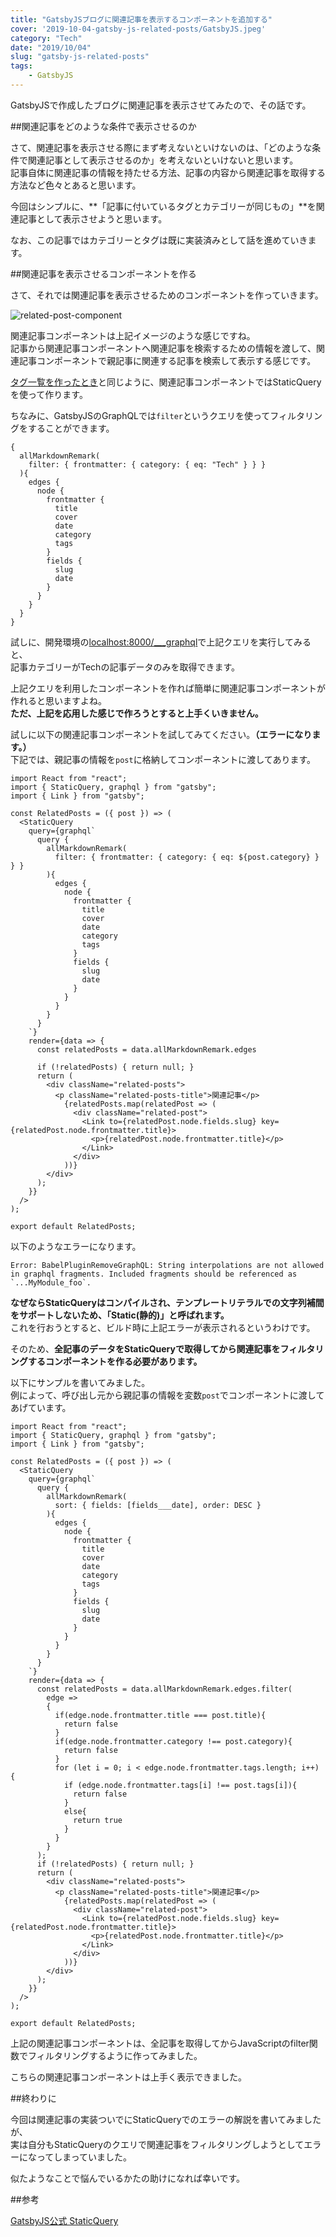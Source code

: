 ```yaml
---
title: "GatsbyJSブログに関連記事を表示するコンポーネントを追加する"
cover: '2019-10-04-gatsby-js-related-posts/GatsbyJS.jpeg'
category: "Tech"
date: "2019/10/04"
slug: "gatsby-js-related-posts"
tags:
    - GatsbyJS
---
```


GatsbyJSで作成したブログに関連記事を表示させてみたので、その話です。 

##関連記事をどのような条件で表示させるのか

さて、関連記事を表示させる際にまず考えないといけないのは、「どのような条件で関連記事として表示させるのか」を考えないといけないと思います。  
記事自体に関連記事の情報を持たせる方法、記事の内容から関連記事を取得する方法など色々とあると思います。

今回はシンプルに、**「記事に付いているタグとカテゴリーが同じもの」**を関連記事として表示させようと思います。

なお、この記事ではカテゴリーとタグは既に実装済みとして話を進めていきます。

##関連記事を表示させるコンポーネントを作る

さて、それでは関連記事を表示させるためのコンポーネントを作っていきます。  

![related-post-component](./related-post-component.png)

関連記事コンポーネントは上記イメージのような感じですね。  
記事から関連記事コンポーネントへ関連記事を検索するための情報を渡して、関連記事コンポーネントで親記事に関連する記事を検索して表示する感じです。  

[タグ一覧を作ったとき](gatsby-js-tags/)と同じように、関連記事コンポーネントではStaticQueryを使って作ります。 

ちなみに、GatsbyJSのGraphQLでは`filter`というクエリを使ってフィルタリングをすることができます。

```
{
  allMarkdownRemark(
    filter: { frontmatter: { category: { eq: "Tech" } } }
  ){
    edges {
      node {
        frontmatter {
          title
          cover
          date
          category
          tags
        }
        fields {
          slug
          date
        }
      }
    }
  }
}
```

試しに、開発環境の[localhost:8000/___graphql](http://localhost:8000/___graphql)で上記クエリを実行してみると、  
記事カテゴリーがTechの記事データのみを取得できます。

上記クエリを利用したコンポーネントを作れば簡単に関連記事コンポーネントが作れると思いますよね。  
**ただ、上記を応用した感じで作ろうとすると上手くいきません。**

試しに以下の関連記事コンポーネントを試してみてください。**（エラーになります。）**  
下記では、親記事の情報を`post`に格納してコンポーネントに渡してあります。

```
import React from "react";
import { StaticQuery, graphql } from "gatsby";
import { Link } from "gatsby";

const RelatedPosts = ({ post }) => (
  <StaticQuery
    query={graphql`
      query {
        allMarkdownRemark(
          filter: { frontmatter: { category: { eq: ${post.category} } } }
        ){
          edges {
            node {
              frontmatter {
                title
                cover
                date
                category
                tags
              }
              fields {
                slug
                date
              }
            }
          }
        }
      }
    `}
    render={data => {
      const relatedPosts = data.allMarkdownRemark.edges

      if (!relatedPosts) { return null; }
      return (
        <div className="related-posts">
          <p className="related-posts-title">関連記事</p>
            {relatedPosts.map(relatedPost => (
              <div className="related-post">
                <Link to={relatedPost.node.fields.slug} key={relatedPost.node.frontmatter.title}>
                  <p>{relatedPost.node.frontmatter.title}</p>
                </Link>
              </div>
            ))}
        </div>
      );
    }}
  />
);

export default RelatedPosts;
```

以下のようなエラーになります。

```
Error: BabelPluginRemoveGraphQL: String interpolations are not allowed in graphql fragments. Included fragments should be referenced as `...MyModule_foo`.
```

**なぜならStaticQueryはコンパイルされ、テンプレートリテラルでの文字列補間をサポートしないため、「Static(静的)」と呼ばれます。**   
これを行おうとすると、ビルド時に上記エラーが表示されるというわけです。

そのため、**全記事のデータをStaticQueryで取得してから関連記事をフィルタリングするコンポーネントを作る必要があります。**

以下にサンプルを書いてみました。  
例によって、呼び出し元から親記事の情報を変数`post`でコンポーネントに渡してあげています。

```
import React from "react";
import { StaticQuery, graphql } from "gatsby";
import { Link } from "gatsby";

const RelatedPosts = ({ post }) => (
  <StaticQuery
    query={graphql`
      query {
        allMarkdownRemark(
          sort: { fields: [fields___date], order: DESC }
        ){
          edges {
            node {
              frontmatter {
                title
                cover
                date
                category
                tags
              }
              fields {
                slug
                date
              }
            }
          }
        }
      }
    `}
    render={data => {
      const relatedPosts = data.allMarkdownRemark.edges.filter(
        edge => 
        {
          if(edge.node.frontmatter.title === post.title){
            return false
          }
          if(edge.node.frontmatter.category !== post.category){
            return false
          }
          for (let i = 0; i < edge.node.frontmatter.tags.length; i++) {
            if (edge.node.frontmatter.tags[i] !== post.tags[i]){
              return false
            }
            else{
              return true
            }
          }
        }
      );
      if (!relatedPosts) { return null; }
      return (
        <div className="related-posts">
          <p className="related-posts-title">関連記事</p>
            {relatedPosts.map(relatedPost => (
              <div className="related-post">
                <Link to={relatedPost.node.fields.slug} key={relatedPost.node.frontmatter.title}>
                  <p>{relatedPost.node.frontmatter.title}</p>
                </Link>
              </div>
            ))}
        </div>
      );
    }}
  />
);

export default RelatedPosts;

```

上記の関連記事コンポーネントは、全記事を取得してからJavaScriptのfilter関数でフィルタリングするように作ってみました。

こちらの関連記事コンポーネントは上手く表示できました。

##終わりに

今回は関連記事の実装ついでにStaticQueryでのエラーの解説を書いてみましたが、  
実は自分もStaticQueryのクエリで関連記事をフィルタリングしようとしてエラーになってしまっていました。

似たようなことで悩んでいるかたの助けになれば幸いです。

##参考

[GatsbyJS公式 StaticQuery](https://www.gatsbyjs.org/docs/static-query/)
